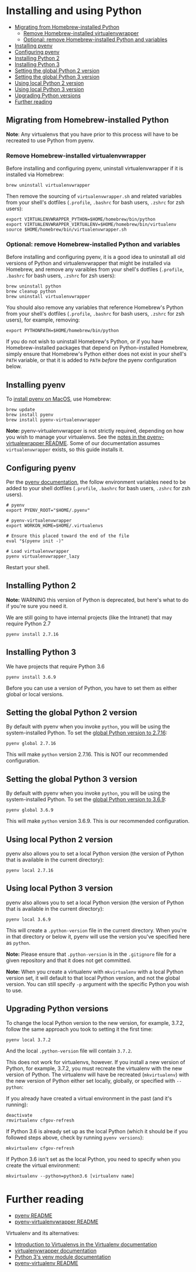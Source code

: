 # Installing and using Python

- [Migrating from Homebrew-installed Python](#migrating-from-homebrew-installed-python)
   - [Remove Homebrew-installed virtualenvwrapper](#remove-homebrew-installed-virtualenvwrapper)
   - [Optional: remove Homebrew-installed Python and variables](#optional-remove-homebrew-installed-python-and-variables)
- [Installing pyenv](#installing-pyenv)
- [Configuring pyenv](#configuring-pyenv)
- [Installing Python 2](#installing-python-2)
- [Installing Python 3](#installing-python-3)
- [Setting the global Python 2 version](#setting-the-global-python-2-version)
- [Setting the global Python 3 version](#setting-the-global-python-3-version)
- [Using local Python 2 version](#using-local-python-2-version)
- [Using local Python 3 version](#using-local-python-3-version)
- [Upgrading Python versions](#upgrading-python-versions)
- [Further reading](#further-reading)

## Migrating from Homebrew-installed Python

**Note**: Any virtualenvs that you have prior to this process will have to be recreated to use Python from pyenv.

### Remove Homebrew-installed virtualenvwrapper

Before installing and configuring pyenv, uninstall virtualenvwrapper if it  is installed via Homebrew:

```shell
brew uninstall virtualenvwrapper
```

Then remove the sourcing of `virtualenvwrapper.sh` and related variables from your shell's dotfiles (`.profile`, `.bashrc` for bash users, `.zshrc` for zsh users):

```shell
export VIRTUALENVWRAPPER_PYTHON=$HOME/homebrew/bin/python
export VIRTUALENVWRAPPER_VIRTUALENV=$HOME/homebrew/bin/virtualenv
source $HOME/homebrew/bin/virtualenvwrapper.sh
```

### Optional: remove Homebrew-installed Python and variables

Before installing and configuring pyenv, it is a good idea to uninstall all old versions of Python and virtualenvwrapper that might be installed via Homebrew, and remove any varaibles from your shell's dotfiles (`.profile`, `.bashrc` for bash users, `.zshrc` for zsh users):

```shell
brew uninstall python
brew cleanup python
brew uninstall virtualenvwrapper
```
You should also remove any variables that reference Homebrew's Python from your shell's dotfiles (`.profile`, `.bashrc` for bash users, `.zshrc` for zsh users), for example, removing:

```shell
export PYTHONPATH=$HOME/homebrew/bin/python
```

If you do not wish to uninstall Homebrew's Python, or if you have Homebrew-installed packages that depend on Python-installed Homebrew, simply ensure that Homebrew's Python either does not exist in your shell's `PATH` variable, or that it is added to `PATH` *before* the pyenv configuration below.

## Installing pyenv

To [install pyenv on MacOS](https://github.com/pyenv/pyenv#homebrew-on-macos), use Homebrew:

```shell
brew update
brew install pyenv
brew install pyenv-virtualenvwrapper
```

**Note:** pyenv-virtualenvwrapper is not strictly required, depending on how you wish to manage your virtualenvs. See the [notes in the pyenv-virtualewrapper README](https://github.com/pyenv/pyenv-virtualenvwrapper#pyenv-virtualenvwrapper). Some of our documentation assumes `virtualenvwrapper` exists, so this guide installs it.

## Configuring pyenv

Per the [pyenv documentation](https://github.com/pyenv/pyenv#basic-github-checkout), the follow environment variables need to be added to your shell dotfiles (`.profile`, `.bashrc` for bash users, `.zshrc` for zsh users).

```shell
# pyenv
export PYENV_ROOT="$HOME/.pyenv"

# pyenv-virtualenvwrapper
export WORKON_HOME=$HOME/.virtualenvs

# Ensure this placed toward the end of the file
eval "$(pyenv init -)"

# Load virtualenvwrapper
pyenv virtualenvwrapper_lazy
```

Restart your shell.

## Installing Python 2

**Note:** WARNING this version of Python is deprecated, but here's what to do if you're sure you need it.

We are still going to have internal projects (like the Intranet) that may require Python 2.7

```shell
pyenv install 2.7.16
```

## Installing Python 3

We have projects that require Python 3.6

```shell
pyenv install 3.6.9
```

Before you can use a version of Python, you have to set them as either global or local versions.

## Setting the global Python 2 version

By default with pyenv when you invoke `python`, you will be using the system-installed Python. To set the [global Python version to 2.7.16](https://github.com/pyenv/pyenv/blob/master/COMMANDS.md#pyenv-global):

```shell
pyenv global 2.7.16
```

This will make `python` version 2.7.16. This is NOT our recommended configuration.

## Setting the global Python 3 version

By default with pyenv when you invoke `python`, you will be using the system-installed Python. To set the [global Python version to 3.6.9](https://github.com/pyenv/pyenv/blob/master/COMMANDS.md#pyenv-global):

```shell
pyenv global 3.6.9
```

This will make `python` version 3.6.9. This is our recommended configuration.

## Using local Python 2 version

pyenv also allows you to set a local Python version (the version of Python that is available in the current directory):

```shell
pyenv local 2.7.16
```

## Using local Python 3 version

pyenv also allows you to set a local Python version (the version of Python that is available in the current directory):

```shell
pyenv local 3.6.9
```

This will create a `.python-version` file in the current directory. When you're in that directory or below it, pyenv will use the version you've specified here as `python`. 

**Note:** Please ensure that `.python-version` is in the `.gitignore` file for a given repository and that it does not get committed.

**Note:** When you create a virtualenv with `mkvirtualenv` with a local Python version set, it will default to that local Python version, and not the global version. You can still specify `-p` argument with the specific Python you wish to use.

## Upgrading Python versions

To change the local Python version to the new version, for example, 3.7.2, follow the same approach you took to setting it the first time:

```shell
pyenv local 3.7.2
```

And the local `.python-version` file will contain `3.7.2`.

This does not work for virtualenvs, however. If you install a new version of Python, for example, 3.7.2, you must recreate the virtualenv with the new version of Python. The virtualenv will have be recreated (`mkvirtualenv`) with the new version of Python either set locally, globally, or specified with `--python`:

If you already have created a virtual environment in the past (and it's running):

```shell
deactivate
rmvirtualenv cfgov-refresh
```

If Python 3.6 is already set up as the local Python (which it should be if you followed steps above, check by running `pyenv versions`):
```shell
mkvirtualenv cfgov-refresh
```

If Python 3.6 isn't set as the local Python, you need to specify when you create the virtual environment:

```shell
mkvirtualenv --python=python3.6 [virtualenv name]
```


# Further reading

- [pyenv README](https://github.com/pyenv/pyenv/blob/master/README.md)
- [pyenv-virtualenvwrapper README](https://github.com/pyenv/pyenv-virtualenvwrapper/blob/master/README.md)

Virtualenv and its alternatives:

- [Introduction to Virtualenvs in the Virtualenv documentation](https://virtualenv.pypa.io/en/stable/#introduction) 
- [virtualenvwrapper documentation](https://virtualenvwrapper.readthedocs.io/en/latest/)
- [Python 3's venv module documentation](https://docs.python.org/3/library/venv.html)
- [pyenv-virtualenv README](https://github.com/pyenv/pyenv-virtualenv/blob/master/README.md)
